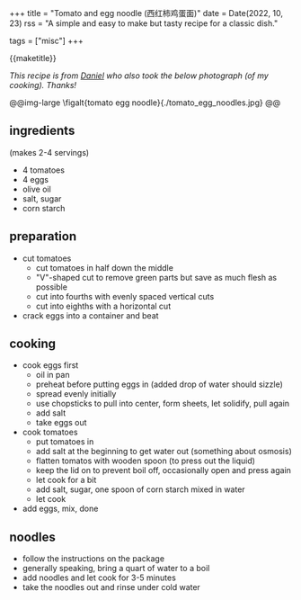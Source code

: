 +++
title = "Tomato and egg noodle (西红柿鸡蛋面)"
date = Date(2022, 10, 23)
rss = "A simple and easy to make but tasty recipe for a classic dish."

tags = ["misc"]
+++

{{maketitle}}

_This recipe is from [Daniel](https://blog.danielclu.com/)
who also took the below photograph (of my cooking). Thanks!_

@@img-large
\figalt{tomato egg noodle}{./tomato_egg_noodles.jpg}
@@

## ingredients

(makes 2-4 servings)
- 4 tomatoes
- 4 eggs
- olive oil
- salt, sugar
- corn starch

## preparation

- cut tomatoes
  - cut tomatoes in half down the middle
  - "V"-shaped cut to remove green parts but save as much flesh as possible
  - cut into fourths with evenly spaced vertical cuts
  - cut into eighths with a horizontal cut
- crack eggs into a container and beat

## cooking

- cook eggs first
  - oil in pan
  - preheat before putting eggs in (added drop of water should sizzle)
  - spread evenly initially
  - use chopsticks to pull into center, form sheets, let solidify, pull again
  - add salt
  - take eggs out
- cook tomatoes
  - put tomatoes in
  - add salt at the beginning to get water out (something about osmosis)
  - flatten tomatos with wooden spoon (to press out the liquid)
  - keep the lid on to prevent boil off,
    occasionally open and press again
  - let cook for a bit
  - add salt, sugar, one spoon of corn starch mixed in water
  - let cook
- add eggs, mix, done


## noodles

- follow the instructions on the package
- generally speaking, bring a quart of water to a boil
- add noodles and let cook for 3-5 minutes
- take the noodles out and rinse under cold water

